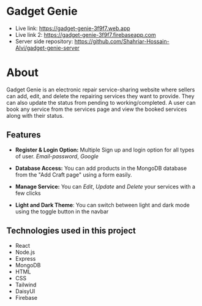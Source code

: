 # Gadget Genie

- Live link: https://gadget-genie-3f9f7.web.app
- Live link 2: https://gadget-genie-3f9f7.firebaseapp.com
- Server side repository: https://github.com/Shahriar-Hossain-Alvi/gadget-genie-server

# About
Gadget Genie is an electronic repair service-sharing website where sellers can add, edit, and delete the repairing services they want to provide. They can also update the status from pending to working/completed. A user can book any service from the services page and view the booked services along with their status.

## Features

- **Register & Login Option:** Multiple Sign up and login option for all types of user. *Email-password*, *Google*

- **Database Access:** You can add products in the MongoDB database from the "Add Craft page" using a form easily.

- **Manage Service:** You can *Edit*, *Update* and *Delete* your services with a few clicks

- **Light and Dark Theme**: You can switch between light and dark mode using the toggle button in the navbar


## Technologies used in this project
- React
- Node.js
- Express
- MongoDB
- HTML
- CSS
- Tailwind
- DaisyUI
- Firebase